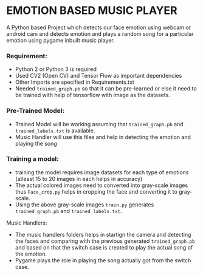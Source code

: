 
# EMOTION BASED MUSIC PLAYER

A Python based Project which detects our face emotion using webcam or android cam and detects emotion and plays a random song for a particular emotion using pygame inbuilt music player.

### Requirement:
- Python 2 or Python 3 is required
- Used CV2 (Open CV) and Tensor Flow as important dependencies
- Other Imports are specified in Requirements.txt
- Needed `trained_graph.pb` so that it can be pre-learned or else it need to be trained with help of tensorflow with image as the datasets.


### Pre-Trained Model:
 - Trained Model will be working assuming that `trained_graph.pb` and `trained_labels.txt` is available.
 - Music Handler will use this files and help in detecting the emotion and playing the song

### Training a model:
 - training the model requires image datasets for each type of emotions (atleast 15 to 20 images in each helps in accuracy)
 - The actual colored images need to converted into gray-scale images thus `Face_crop.py` helps in cropping the face and converting it to gray-scale.
  - Using the above gray-scale images `train.py` generates `trained_graph.pb` and `trained_labels.txt`.

Music Handlers:
- The music handlers folders helps in startign the camera and detecting the faces and comparing with the previous generated `trained_graph.pb` and based on that the switch case is created to play the actual song of the emotion.
- Pygame plays the role in playing the song actually got from the switch case.

